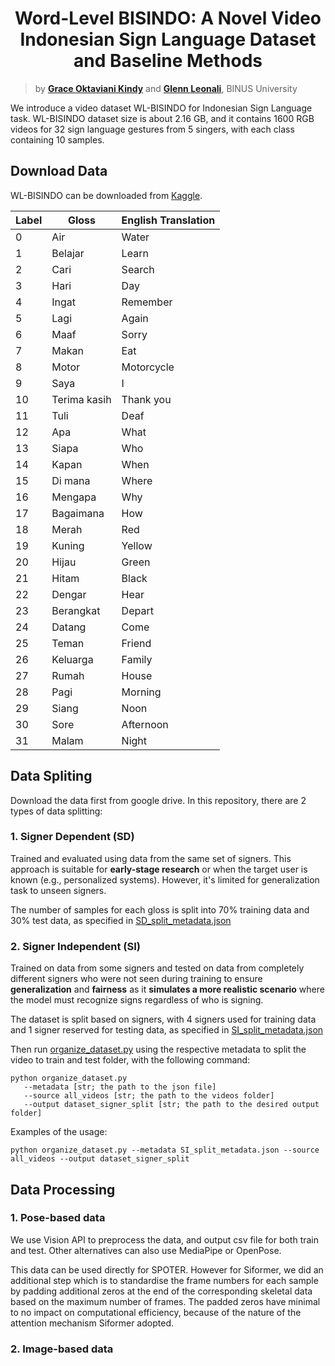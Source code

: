 <div align="center">
<h1>
<b>
Word-Level BISINDO: A Novel Video Indonesian Sign Language Dataset and Baseline Methods
</b>
</h1>
</div>

> by **[Grace Oktaviani Kindy](https://github.com/AceKinnn)** and **[Glenn Leonali](https://github.com/lenoel777)**, BINUS University<br>

We introduce a video dataset WL-BISINDO for Indonesian Sign Language task. WL-BISINDO dataset size is about 2.16 GB, and it contains 1600 RGB videos for 32 sign language gestures from 5 singers, with each class containing 10 samples.

## Download Data
WL-BISINDO can be downloaded from [Kaggle](https://www.kaggle.com/datasets/glennleonali/bbvd-all-videos).

| Label | Gloss           | English Translation |
|-------|------------------|----------------------|
| 0     | Air             | Water               |
| 1     | Belajar         | Learn               |
| 2     | Cari            | Search              |
| 3     | Hari            | Day                 |
| 4     | Ingat           | Remember            |
| 5     | Lagi            | Again               |
| 6     | Maaf            | Sorry               |
| 7     | Makan           | Eat                 |
| 8     | Motor           | Motorcycle          |
| 9     | Saya            | I                   |
| 10    | Terima kasih    | Thank you           |
| 11    | Tuli            | Deaf                |
| 12    | Apa             | What                |
| 13    | Siapa           | Who                 |
| 14    | Kapan           | When                |
| 15    | Di mana         | Where               |
| 16    | Mengapa         | Why                 |
| 17    | Bagaimana       | How                 |
| 18    | Merah           | Red                 |
| 19    | Kuning          | Yellow              |
| 20    | Hijau           | Green               |
| 21    | Hitam           | Black               |
| 22    | Dengar          | Hear                |
| 23    | Berangkat       | Depart              |
| 24    | Datang          | Come                |
| 25    | Teman           | Friend              |
| 26    | Keluarga        | Family              |
| 27    | Rumah           | House               |
| 28    | Pagi            | Morning             |
| 29    | Siang           | Noon                |
| 30    | Sore            | Afternoon           |
| 31    | Malam           | Night               |


## Data Spliting
Download the data first from google drive.
In this repository, there are 2 types of data splitting:
### 1. Signer Dependent (SD)
Trained and evaluated using data from the same set of signers. This approach is suitable for <b>early-stage research</b> or when the target user is known (e.g., personalized systems). However, it's limited for generalization task to unseen signers.

The number of samples for each gloss is split into 70% training data and 30% test data, as specified in [SD_split_metadata.json](https://github.com/AceKinnn/BBVD/blob/main/data_structuring/SD_split_metadata.json)

### 2. Signer Independent (SI)
Trained on data from some signers and tested on data from completely different signers who were not seen during training to ensure <b>generalization</b> and <b>fairness</b> as it <b>simulates a more realistic scenario</b> where the model must recognize signs regardless of who is signing.

The dataset is split based on signers, with 4 signers used for training data and 1 signer reserved for testing data, as specified in [SI_split_metadata.json](https://github.com/AceKinnn/BBVD/blob/main/data_structuring/SI_split_metadata.json)

Then run [organize_dataset.py](https://github.com/AceKinnn/BBVD/blob/main/organize_dataset.py) using the respective metadata to split the video to train and test folder, with the following command:
```shell
python organize_dataset.py
   --metadata [str; the path to the json file]
   --source all_videos [str; the path to the videos folder]
   --output dataset_signer_split [str; the path to the desired output folder]
```

Examples of the usage:
```shell
python organize_dataset.py --metadata SI_split_metadata.json --source all_videos --output dataset_signer_split
```

## Data Processing 
### 1. Pose-based data
We use Vision API to preprocess the data, and output csv file for both train and test. Other alternatives can also use MediaPipe or OpenPose.

This data can be used directly for SPOTER. However for Siformer, we did an additional step which is to standardise the frame numbers for each sample by padding additional zeros at the end of the corresponding skeletal data based on the maximum number of frames. The padded zeros have minimal to no impact on computational efficiency, because of the nature of the attention mechanism Siformer adopted.

### 2. Image-based data

